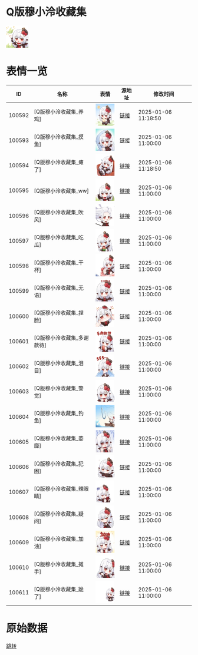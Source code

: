 # Q版穆小泠收藏集

<img src="./cover.png" height="60" alt="cover" />

# 表情一览

|ID|名称|表情|源地址|修改时间|
|----|----|----|----|----|
|100592|[Q版穆小泠收藏集_养鸡]|<img src="./pic/100592_%5BQ版穆小泠收藏集_养鸡%5D.gif" height="60" alt="养鸡"/>|[链接](https://i0.hdslb.com/bfs/garb/88321025b9d22c903c461396409ff33005adaf2b.gif)|2025-01-06 11:18:50|
|100593|[Q版穆小泠收藏集_摸鱼]|<img src="./pic/100593_%5BQ版穆小泠收藏集_摸鱼%5D.gif" height="60" alt="摸鱼"/>|[链接](https://i0.hdslb.com/bfs/garb/a3e7244f54a5084f6df3c05cc9e753e7bca3276e.gif)|2025-01-06 11:00:00|
|100594|[Q版穆小泠收藏集_瘫了]|<img src="./pic/100594_%5BQ版穆小泠收藏集_瘫了%5D.gif" height="60" alt="瘫了"/>|[链接](https://i0.hdslb.com/bfs/garb/4e0c069777235c46920f6416b00aa4463650bb85.gif)|2025-01-06 11:18:50|
|100595|[Q版穆小泠收藏集_ww]|<img src="./pic/100595_%5BQ版穆小泠收藏集_ww%5D.gif" height="60" alt="ww"/>|[链接](https://i0.hdslb.com/bfs/garb/1360b94ff93196d07e2e9c1c759ba97a892aff9d.gif)|2025-01-06 11:00:00|
|100596|[Q版穆小泠收藏集_吹风]|<img src="./pic/100596_%5BQ版穆小泠收藏集_吹风%5D.gif" height="60" alt="吹风"/>|[链接](https://i0.hdslb.com/bfs/garb/8707a9a945ac5a53d800622b46d08a9e4a9709ad.gif)|2025-01-06 11:00:00|
|100597|[Q版穆小泠收藏集_吃瓜]|<img src="./pic/100597_%5BQ版穆小泠收藏集_吃瓜%5D.gif" height="60" alt="吃瓜"/>|[链接](https://i0.hdslb.com/bfs/garb/3a27106162129b122031dcaad60e971a3349d616.gif)|2025-01-06 11:00:00|
|100598|[Q版穆小泠收藏集_干杯]|<img src="./pic/100598_%5BQ版穆小泠收藏集_干杯%5D.gif" height="60" alt="干杯"/>|[链接](https://i0.hdslb.com/bfs/garb/890948cf1d6b0e80498e0f5bf6f58bb8d223f0c3.gif)|2025-01-06 11:00:00|
|100599|[Q版穆小泠收藏集_无语]|<img src="./pic/100599_%5BQ版穆小泠收藏集_无语%5D.gif" height="60" alt="无语"/>|[链接](https://i0.hdslb.com/bfs/garb/c944a716889127eb9abeb22edf5e2a3f6530b7d5.gif)|2025-01-06 11:00:00|
|100600|[Q版穆小泠收藏集_捏脸]|<img src="./pic/100600_%5BQ版穆小泠收藏集_捏脸%5D.gif" height="60" alt="捏脸"/>|[链接](https://i0.hdslb.com/bfs/garb/fa24ce1f4f90e2cc288c26275f8c43c3a8f305f4.gif)|2025-01-06 11:00:00|
|100601|[Q版穆小泠收藏集_多谢款待]|<img src="./pic/100601_%5BQ版穆小泠收藏集_多谢款待%5D.gif" height="60" alt="多谢款待"/>|[链接](https://i0.hdslb.com/bfs/garb/071bc85a90d9e740cc987aa6abe7fb574a649714.gif)|2025-01-06 11:00:00|
|100602|[Q版穆小泠收藏集_泪目]|<img src="./pic/100602_%5BQ版穆小泠收藏集_泪目%5D.gif" height="60" alt="泪目"/>|[链接](https://i0.hdslb.com/bfs/garb/0622c02ef39a52df38bc71c4fdde08cae8b172db.gif)|2025-01-06 11:00:00|
|100603|[Q版穆小泠收藏集_警觉]|<img src="./pic/100603_%5BQ版穆小泠收藏集_警觉%5D.gif" height="60" alt="警觉"/>|[链接](https://i0.hdslb.com/bfs/garb/61e796f7f4c2ba82abea6e5bd8f83b670dd41671.gif)|2025-01-06 11:00:00|
|100604|[Q版穆小泠收藏集_钓鱼]|<img src="./pic/100604_%5BQ版穆小泠收藏集_钓鱼%5D.gif" height="60" alt="钓鱼"/>|[链接](https://i0.hdslb.com/bfs/garb/b4aa6509a7e69f5e8bd97c2c2e13b9a4b5f6c427.gif)|2025-01-06 11:00:00|
|100605|[Q版穆小泠收藏集_萎靡]|<img src="./pic/100605_%5BQ版穆小泠收藏集_萎靡%5D.gif" height="60" alt="萎靡"/>|[链接](https://i0.hdslb.com/bfs/garb/e1494c987668e1e6f893a80c5b0b8cdcea4bd500.gif)|2025-01-06 11:00:00|
|100606|[Q版穆小泠收藏集_犯困]|<img src="./pic/100606_%5BQ版穆小泠收藏集_犯困%5D.gif" height="60" alt="犯困"/>|[链接](https://i0.hdslb.com/bfs/garb/6c9cb4b2fb42c1b2b3d6f422c7d31ff5513a1cd1.gif)|2025-01-06 11:00:00|
|100607|[Q版穆小泠收藏集_辣眼睛]|<img src="./pic/100607_%5BQ版穆小泠收藏集_辣眼睛%5D.gif" height="60" alt="辣眼睛"/>|[链接](https://i0.hdslb.com/bfs/garb/9b00f5b51fdb0267c0f04fab1903b4028d9c0432.gif)|2025-01-06 11:00:00|
|100608|[Q版穆小泠收藏集_疑问]|<img src="./pic/100608_%5BQ版穆小泠收藏集_疑问%5D.gif" height="60" alt="疑问"/>|[链接](https://i0.hdslb.com/bfs/garb/af8810b563f521edf920f6a94d98f13e7417c2e0.gif)|2025-01-06 11:00:00|
|100609|[Q版穆小泠收藏集_加油]|<img src="./pic/100609_%5BQ版穆小泠收藏集_加油%5D.gif" height="60" alt="加油"/>|[链接](https://i0.hdslb.com/bfs/garb/b0eb3d21def81ae9a8b0796d862b71057fc1c637.gif)|2025-01-06 11:00:00|
|100610|[Q版穆小泠收藏集_摊手]|<img src="./pic/100610_%5BQ版穆小泠收藏集_摊手%5D.gif" height="60" alt="摊手"/>|[链接](https://i0.hdslb.com/bfs/garb/6f1f71c28cbbd59ba52fbe0af19e232337fc3eb6.gif)|2025-01-06 11:00:00|
|100611|[Q版穆小泠收藏集_跪了]|<img src="./pic/100611_%5BQ版穆小泠收藏集_跪了%5D.gif" height="60" alt="跪了"/>|[链接](https://i0.hdslb.com/bfs/garb/f2335ffe0190cea398010da40872cdea3d79ef2d.gif)|2025-01-06 11:00:00|

# 原始数据

[跳转](./raw.json)

